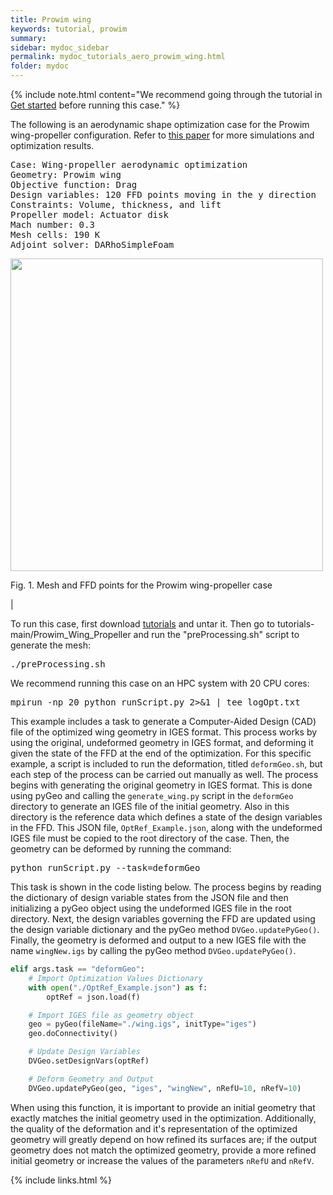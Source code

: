 ```yaml
---
title: Prowim wing
keywords: tutorial, prowim
summary: 
sidebar: mydoc_sidebar
permalink: mydoc_tutorials_aero_prowim_wing.html
folder: mydoc
---
```


{% include note.html content="We recommend going through the tutorial in [Get started](mydoc_get_started_download_docker.html) before running this case." %}

The following is an aerodynamic shape optimization case for the Prowim wing-propeller configuration. Refer to [this paper](https://arc.aiaa.org/doi/10.2514/6.2020-1764) for more simulations and optimization results.

<pre>
Case: Wing-propeller aerodynamic optimization
Geometry: Prowim wing
Objective function: Drag
Design variables: 120 FFD points moving in the y direction
Constraints: Volume, thickness, and lift
Propeller model: Actuator disk
Mach number: 0.3
Mesh cells: 190 K
Adjoint solver: DARhoSimpleFoam
</pre>

<img src="{{ site.url }}{{ site.baseurl }}/images/tutorials/Prowim_FFD.png" width="500" />

Fig. 1. Mesh and FFD points for the Prowim wing-propeller case

|

To run this case, first download [tutorials](https://github.com/DAFoam/tutorials/archive/main.tar.gz) and untar it. Then go to tutorials-main/Prowim_Wing_Propeller and run the "preProcessing.sh" script to generate the mesh:

<pre>
./preProcessing.sh
</pre>

We recommend running this case on an HPC system with 20 CPU cores:

<pre>
mpirun -np 20 python runScript.py 2>&1 | tee logOpt.txt
</pre>

This example includes a task to generate a Computer-Aided Design (CAD) file of the optimized wing geometry in IGES format.
This process works by using the original, undeformed geometry in IGES format, and deforming it given the state of the FFD at the end of the optimization.
For this specific example, a script is included to run the deformation, titled `deformGeo.sh`, but each step of the process can be carried out manually as well.
The process begins with generating the original geometry in IGES format.
This is done using pyGeo and calling the `generate_wing.py` script in the `deformGeo` directory to generate an IGES file of the initial geometry.
Also in this directory is the reference data which defines a state of the design variables in the FFD.
This JSON file, `OptRef_Example.json`, along with the undeformed IGES file must be copied to the root directory of the case.
Then, the geometry can be deformed by running the command:

<pre>
python runScript.py --task=deformGeo
</pre>

This task is shown in the code listing below.
The process begins by reading the dictionary of design variable states from the JSON file and then initializing a pyGeo object using the undeformed IGES file in the root directory.
Next, the design variables governing the FFD are updated using the design variable dictionary and the pyGeo method `DVGeo.updatePyGeo()`.
Finally, the geometry is deformed and output to a new IGES file with the name `wingNew.igs` by calling the pyGeo method `DVGeo.updatePyGeo()`.

```python
elif args.task == "deformGeo":
    # Import Optimization Values Dictionary
    with open("./OptRef_Example.json") as f:
        optRef = json.load(f)

    # Import IGES file as geometry object
    geo = pyGeo(fileName="./wing.igs", initType="iges")
    geo.doConnectivity()

    # Update Design Variables
    DVGeo.setDesignVars(optRef)

    # Deform Geometry and Output
    DVGeo.updatePyGeo(geo, "iges", "wingNew", nRefU=10, nRefV=10)
```

When using this function, it is important to provide an initial geometry that exactly matches the initial geometry used in the optimization.
Additionally, the quality of the deformation and it's representation of the optimized geometry will greatly depend on how refined its surfaces are; if the output geometry does not match the optimized geometry, provide a more refined initial geometry or increase the values of the parameters `nRefU` and `nRefV`.

{% include links.html %}
